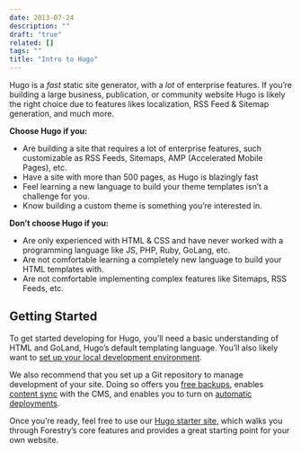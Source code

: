 ```yaml
---
date: 2013-07-24
description: ""
draft: "true"
related: []
tags: ""
title: "Intro to Hugo"
---
```

Hugo is a *fast* static site generator, with a *lot* of enterprise features. If you’re building a large business, publication, or community website Hugo is likely the right choice due to features likes localization, RSS Feed & Sitemap generation, and much more.

**Choose Hugo if you:**
* Are building a site that requires a lot of enterprise features, such customizable as RSS Feeds, Sitemaps, AMP (Accelerated Mobile Pages), etc.
* Have a site with more than 500 pages, as Hugo is blazingly fast 
* Feel learning a new language to build your theme templates isn’t a challenge for you.
* Know building a custom theme is something you’re interested in.

**Don’t choose Hugo if you:**
* Are only experienced with HTML & CSS and have never worked with a programming language like JS, PHP, Ruby, GoLang, etc.
* Are not comfortable learning a completely new language to build your HTML templates with.
* Are not comfortable implementing complex features like Sitemaps, RSS Feeds, etc.

## Getting Started
To get started developing for Hugo, you’ll need a basic understanding of HTML and GoLand, Hugo’s default templating language. You’ll also likely want to [set up your local development environment][1].

We also recommend that you set up a Git repository to manage development of your site. Doing so offers you [free backups](), enables [content sync]() with the CMS, and enables you to turn on [automatic deployments]().

Once you’re ready, feel free to use our [Hugo starter site](), which walks you through Forestry’s core features and provides a great starting point for your own website.

[1]:	.
